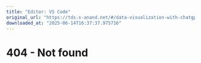 ```yaml
---
title: "Editor: VS Code"
original_url: "https://tds.s-anand.net/#/data-visualization-with-chatgpt"
downloaded_at: "2025-06-14T16:37:37.975716"
---
```


404 - Not found
===============